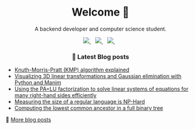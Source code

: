 <h1 align='center'>
  Welcome 👋
</h1>

<p align='center'>
  A backend developer and computer science student.
</p>
<p align='center'>
  <a href="https://zerobone.net">
    <img src="https://img.shields.io/badge/Website-ZeroBone.net-%2302A2EC.svg?&style=for-the-badge&logoColor=white" />
  </a>&nbsp;&nbsp;
  <a href="https://www.linkedin.com/in/zerobone/">
    <img src="https://img.shields.io/badge/linkedin-%230077B5.svg?&style=for-the-badge&logo=linkedin&logoColor=white" />
  </a>&nbsp;&nbsp;
  <a href="mailto:zerobone21@gmail.com">
    <img src="https://img.shields.io/badge/gmail-%23D14836.svg?&style=for-the-badge&logo=gmail&logoColor=white" />
  </a>&nbsp;&nbsp;
</p>

<h3 align='center'>
  📕 Latest Blog posts
</h3>


<!-- BLOG-POST-LIST:START -->
- [Knuth-Morris-Pratt (KMP) algorithm explained](https://zerobone.net/blog/cs/knuth-morris-pratt/)
- [Visualizing 3D linear transformations and Gaussian elimination with Python and Manim](https://zerobone.net/blog/cs/linear-transformations-3d-manim/)
- [Using the PA=LU factorization to solve linear systems of equations for many right-hand sides efficiently](https://zerobone.net/blog/cs/pa-lu-factorization/)
- [Measuring the size of a regular language is NP-Hard](https://zerobone.net/blog/cs/regular-language-size-np-hard/)
- [Computing the lowest common ancestor in a full binary tree](https://zerobone.net/blog/cs/lowest-common-ancestor/)
<!-- BLOG-POST-LIST:END -->

💬 [More blog posts](https://zerobone.net/blog/)
